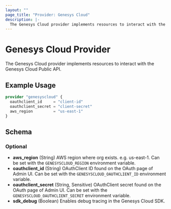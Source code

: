 ```yaml
---
layout: ""
page_title: "Provider: Genesys Cloud"
description: |-
  The Genesys Cloud provider implements resources to interact with the Genesys Cloud Public API.
---
```


# Genesys Cloud Provider

The Genesys Cloud provider implements resources to interact with the Genesys Cloud Public API.

## Example Usage

```terraform
provider "genesyscloud" {
  oauthclient_id     = "client-id"
  oauthclient_secret = "client-secret"
  aws_region         = "us-east-1"
}
```

<!-- schema generated by tfplugindocs -->
## Schema

### Optional

- **aws_region** (String) AWS region where org exists. e.g. us-east-1. Can be set with the `GENESYSCLOUD_REGION` environment variable.
- **oauthclient_id** (String) OAuthClient ID found on the OAuth page of Admin UI. Can be set with the `GENESYSCLOUD_OAUTHCLIENT_ID` environment variable.
- **oauthclient_secret** (String, Sensitive) OAuthClient secret found on the OAuth page of Admin UI. Can be set with the `GENESYSCLOUD_OAUTHCLIENT_SECRET` environment variable.
- **sdk_debug** (Boolean) Enables debug tracing in the Genesys Cloud SDK.